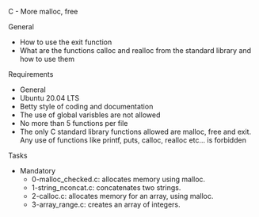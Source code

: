 C - More malloc, free

General
- How to use the exit function
- What are the functions calloc and realloc from the standard library and how to use them

Requirements
- General
- Ubuntu 20.04 LTS
- Betty style of coding and documentation
- The use of global varisbles are not allowed
- No more than 5 functions per file
- The only C standard library functions allowed are malloc, free and exit. Any use of functions like printf, puts, calloc, realloc etc… is forbidden

Tasks
- Mandatory
	- 0-malloc_checked.c: allocates memory using malloc.
	- 1-string_nconcat.c: concatenates two strings.
	- 2-calloc.c: allocates memory for an array, using malloc.
	- 3-array_range.c: creates an array of integers.
